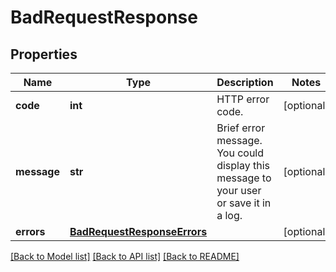 # BadRequestResponse

## Properties
Name | Type | Description | Notes
------------ | ------------- | ------------- | -------------
**code** | **int** | HTTP error code. | [optional] 
**message** | **str** | Brief error message. You could display this message to your user or save it in a log. | [optional] 
**errors** | [**BadRequestResponseErrors**](BadRequestResponseErrors.md) |  | [optional] 

[[Back to Model list]](../README.md#documentation-for-models) [[Back to API list]](../README.md#documentation-for-api-endpoints) [[Back to README]](../README.md)


